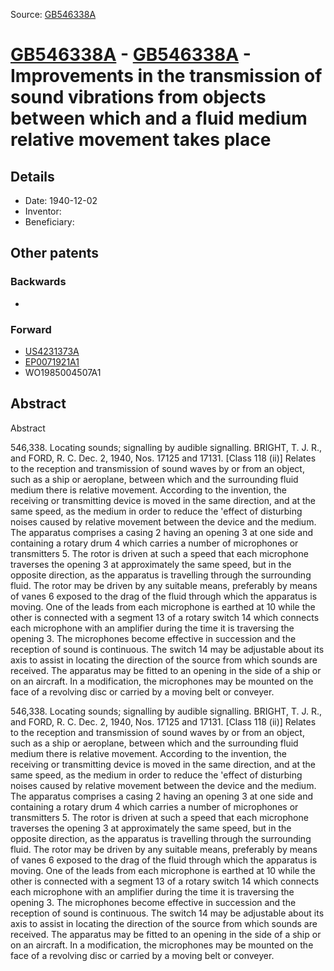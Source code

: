 Source: [GB546338A](https://patents.google.com/patent/GB546338A)

# [GB546338A](GB546338A.md) - [GB546338A](GB546338A.md) - Improvements in the transmission of sound vibrations from objects between which and a fluid medium relative movement takes place

## Details

* Date: 1940-12-02
* Inventor: 
* Beneficiary: 

## Other patents

### Backwards
 * 
### Forward
 * [US4231373A](US4231373A.md)
 * [EP0071921A1](EP0071921A1.md)
 * WO1985004507A1
## Abstract

Abstract

546,338. Locating sounds; signalling by audible signalling. BRIGHT, T. J. R., and FORD, R. C. Dec. 2, 1940, Nos. 17125 and 17131. [Class 118 (ii)] Relates to the reception and transmission of sound waves by or from an object, such as a ship or aeroplane, between which and the surrounding fluid medium there is relative movement. According to the invention, the receiving or transmitting device is moved in the same direction, and at the same speed, as the medium in order to reduce the 'effect of disturbing noises caused by relative movement between the device and the medium. The apparatus comprises a casing 2 having an opening 3 at one side and containing a rotary drum 4 which carries a number of microphones or transmitters 5. The rotor is driven at such a speed that each microphone traverses the opening 3 at approximately the same speed, but in the opposite direction, as the apparatus is travelling through the surrounding fluid. The rotor may be driven by any suitable means, preferably by means of vanes 6 exposed to the drag of the fluid through which the apparatus is moving. One of the leads from each microphone is earthed at 10 while the other is connected with a segment 13 of a rotary switch 14 which connects each microphone with an amplifier during the time it is traversing the opening 3. The microphones become effective in succession and the reception of sound is continuous. The switch 14 may be adjustable about its axis to assist in locating the direction of the source from which sounds are received. The apparatus may be fitted to an opening in the side of a ship or on an aircraft. In a modification, the microphones may be mounted on the face of a revolving disc or carried by a moving belt or conveyer.



546,338. Locating sounds; signalling by audible signalling. BRIGHT, T. J. R., and FORD, R. C. Dec. 2, 1940, Nos. 17125 and 17131. [Class 118 (ii)] Relates to the reception and transmission of sound waves by or from an object, such as a ship or aeroplane, between which and the surrounding fluid medium there is relative movement. According to the invention, the receiving or transmitting device is moved in the same direction, and at the same speed, as the medium in order to reduce the 'effect of disturbing noises caused by relative movement between the device and the medium. The apparatus comprises a casing 2 having an opening 3 at one side and containing a rotary drum 4 which carries a number of microphones or transmitters 5. The rotor is driven at such a speed that each microphone traverses the opening 3 at approximately the same speed, but in the opposite direction, as the apparatus is travelling through the surrounding fluid. The rotor may be driven by any suitable means, preferably by means of vanes 6 exposed to the drag of the fluid through which the apparatus is moving. One of the leads from each microphone is earthed at 10 while the other is connected with a segment 13 of a rotary switch 14 which connects each microphone with an amplifier during the time it is traversing the opening 3. The microphones become effective in succession and the reception of sound is continuous. The switch 14 may be adjustable about its axis to assist in locating the direction of the source from which sounds are received. The apparatus may be fitted to an opening in the side of a ship or on an aircraft. In a modification, the microphones may be mounted on the face of a revolving disc or carried by a moving belt or conveyer.